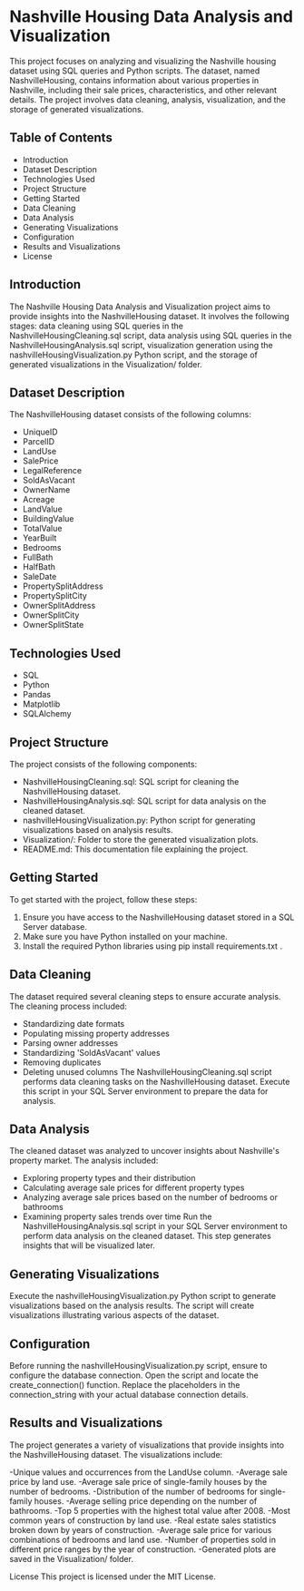# Nashville Housing Data Analysis and Visualization
This project focuses on analyzing and visualizing the Nashville housing dataset using SQL queries and Python scripts. The dataset, named NashvilleHousing, contains information about various properties in Nashville, including their sale prices, characteristics, and other relevant details. The project involves data cleaning, analysis, visualization, and the storage of generated visualizations.

## Table of Contents
- Introduction
- Dataset Description
- Technologies Used
- Project Structure
- Getting Started
- Data Cleaning
- Data Analysis
- Generating Visualizations
- Configuration
- Results and Visualizations
- License

## Introduction
The Nashville Housing Data Analysis and Visualization project aims to provide insights into the NashvilleHousing dataset. It involves the following stages: data cleaning using SQL queries in the NashvilleHousingCleaning.sql script, data analysis using SQL queries in the NashvilleHousingAnalysis.sql script, visualization generation using the nashvilleHousingVisualization.py Python script, and the storage of generated visualizations in the Visualization/ folder.

## Dataset Description

The NashvilleHousing dataset consists of the following columns:
- UniqueID
- ParcelID
- LandUse
- SalePrice
- LegalReference
- SoldAsVacant
- OwnerName
- Acreage
- LandValue
- BuildingValue
- TotalValue
- YearBuilt
- Bedrooms
- FullBath
- HalfBath
- SaleDate
- PropertySplitAddress
- PropertySplitCity
- OwnerSplitAddress
- OwnerSplitCity
- OwnerSplitState

## Technologies Used
- SQL
- Python
- Pandas
- Matplotlib
- SQLAlchemy

## Project Structure
The project consists of the following components:

- NashvilleHousingCleaning.sql: SQL script for cleaning the NashvilleHousing dataset.
- NashvilleHousingAnalysis.sql: SQL script for data analysis on the cleaned dataset.
- nashvilleHousingVisualization.py: Python script for generating visualizations based on analysis results.
- Visualization/: Folder to store the generated visualization plots.
- README.md: This documentation file explaining the project.

## Getting Started
To get started with the project, follow these steps:

1. Ensure you have access to the NashvilleHousing dataset stored in a SQL Server database.
2. Make sure you have Python installed on your machine.
3. Install the required Python libraries using pip install requirements.txt .

## Data Cleaning
The dataset required several cleaning steps to ensure accurate analysis. The cleaning process included:
- Standardizing date formats
- Populating missing property addresses
- Parsing owner addresses
- Standardizing 'SoldAsVacant' values
- Removing duplicates
- Deleting unused columns
The NashvilleHousingCleaning.sql script performs data cleaning tasks on the NashvilleHousing dataset. Execute this script in your SQL Server environment to prepare the data for analysis.

## Data Analysis
The cleaned dataset was analyzed to uncover insights about Nashville's property market. The analysis included:
- Exploring property types and their distribution
- Calculating average sale prices for different property types
- Analyzing average sale prices based on the number of bedrooms or bathrooms
- Examining property sales trends over time
Run the NashvilleHousingAnalysis.sql script in your SQL Server environment to perform data analysis on the cleaned dataset. This step generates insights that will be visualized later.

## Generating Visualizations
Execute the nashvilleHousingVisualization.py Python script to generate visualizations based on the analysis results. The script will create visualizations illustrating various aspects of the dataset.

## Configuration
Before running the nashvilleHousingVisualization.py script, ensure to configure the database connection. Open the script and locate the create_connection() function. Replace the placeholders in the connection_string with your actual database connection details.

## Results and Visualizations
The project generates a variety of visualizations that provide insights into the NashvilleHousing dataset. The visualizations include:

-Unique values and occurrences from the LandUse column.
-Average sale price by land use.
-Average sale price of single-family houses by the number of bedrooms.
-Distribution of the number of bedrooms for single-family houses.
-Average selling price depending on the number of bathrooms.
-Top 5 properties with the highest total value after 2008.
-Most common years of construction by land use.
-Real estate sales statistics broken down by years of construction.
-Average sale price for various combinations of bedrooms and land use.
-Number of properties sold in different price ranges by the year of construction.
-Generated plots are saved in the Visualization/ folder.


License
This project is licensed under the MIT License.
